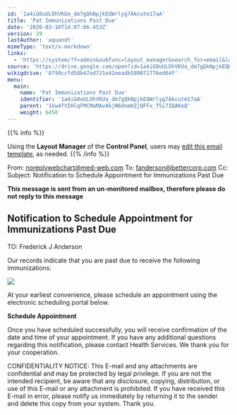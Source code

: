 ```yaml
---
id: '1a4iG0uULOhVKUa_dm7gQkNpjkEQWrlyg7Akcutm17aA'
title: 'Pat Immunizations Past Due'
date: '2020-03-10T14:07:06.453Z'
version: 29
lastAuthor: 'aquandt'
mimeType: 'text/x-markdown'
links:
  - 'https://system/?f=admin&subfunc=layout_manager&search_for=email&layout_search=Go&lv_layout_manager_limit=0&opp=edit&doc_type=EIMMPAST&old_module=Email&old_name=Pat+Immunizations+Past+Due&active=0'
source: 'https://drive.google.com/open?id=1a4iG0uULOhVKUa_dm7gQkNpjkEQWrlyg7Akcutm17aA'
wikigdrive: '8799ccfd58b47ed721e42eeadb589071776ed64f'
menu:
  main:
    name: 'Pat Immunizations Past Due'
    identifier: '1a4iG0uULOhVKUa_dm7gQkNpjkEQWrlyg7Akcutm17aA'
    parent: '1kw4fVIHlqFMCMaMAvAkjN6dnmHZjQFFx_TSi7IQAKeQ'
    weight: 6450
---
```





{{% info %}}

Using the **Layout Manager** of the **Control Panel**, users may [edit this email template](https://system/?f=admin&subfunc=layout_manager&search_for=email&layout_search=Go&lv_layout_manager_limit=0&opp=edit&doc_type=EIMMPAST&old_module=Email&old_name=Pat+Immunizations+Past+Due&active=0), as needed.
{{% /info %}}



From: noreplywebchart@med-web.com
To: fanderson@bettercorp.com
Cc:
Subject: Notification to Schedule Appointment for Immunizations Past Due

****This message is sent from an un-monitored mailbox, therefore please do not reply to this message****
  
## **Notification to Schedule Appointment for Immunizations Past Due**  


TO: Frederick J Anderson

Our records indicate that you are past due to receive the following immunizations:
  
![](../pat-immunizations-past-due.assets/100002010000027C0000004A8DE9B4ADC5685605.png)  


At your earliest convenience, please schedule an appointment using the electronic scheduling portal below.

**Schedule Appointment**

Once you have scheduled successfully, you will receive confirmation of the date and time of your appointment.
If you have any additional questions regarding this notification, please contact Health Services.
We thank you for your cooperation.


CONFIDENTIALITY NOTICE: This E-mail and any attachments are confidential and may be protected by legal privilege. If you are not the intended recipient, be aware that any disclosure, copying, distribution, or use of this E-mail or any attachment is prohibited. If you have received this E-mail in error, please notify us immediately by returning it to the sender and delete this copy from your system. Thank you.

